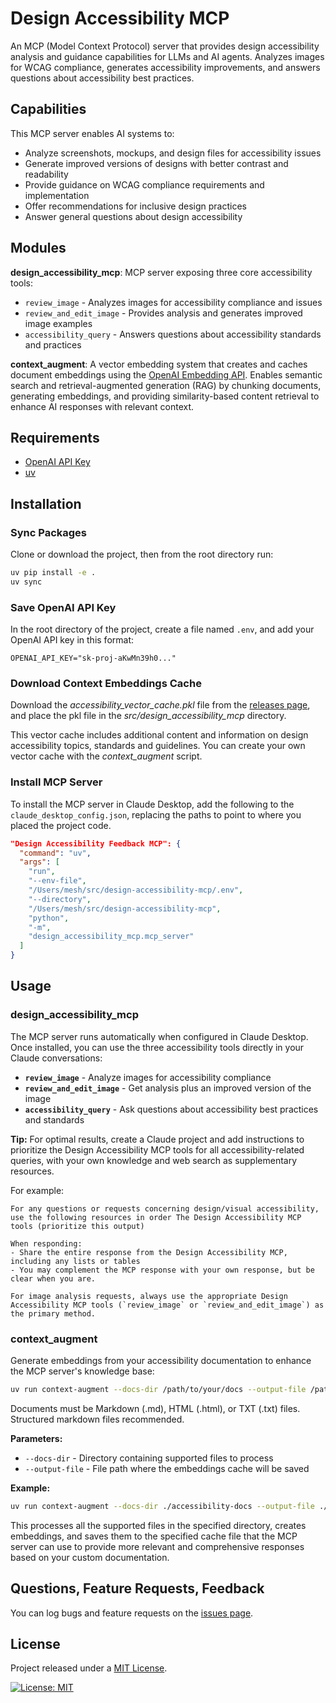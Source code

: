 # Design Accessibility MCP

An MCP (Model Context Protocol) server that provides design accessibility analysis and guidance capabilities for LLMs and AI agents. Analyzes images for WCAG compliance, generates accessibility improvements, and answers questions about accessibility best practices. 

## Capabilities

This MCP server enables AI systems to:
- Analyze screenshots, mockups, and design files for accessibility issues
- Generate improved versions of designs with better contrast and readability
- Provide guidance on WCAG compliance requirements and implementation
- Offer recommendations for inclusive design practices
- Answer general questions about design accessibility

## Modules

**design_accessibility_mcp**: MCP server exposing three core accessibility tools:
- `review_image` - Analyzes images for accessibility compliance and issues
- `review_and_edit_image` - Provides analysis and generates improved image examples
- `accessibility_query` - Answers questions about accessibility standards and practices

**context_augment**: A vector embedding system that creates and caches document embeddings using the [OpenAI Embedding API](https://platform.openai.com/docs/guides/embeddings). Enables semantic search and retrieval-augmented generation (RAG) by chunking documents, generating embeddings, and providing similarity-based content retrieval to enhance AI responses with relevant context.

## Requirements

* [OpenAI API Key](https://help.openai.com/en/articles/4936850-where-do-i-find-my-openai-api-key)
* [uv](https://github.com/astral-sh/uv)

## Installation

### Sync Packages

Clone or download the project, then from the root directory run:

```bash
uv pip install -e .
uv sync
```

### Save OpenAI API Key

In the root directory of the project, create a file named `.env`, and add your OpenAI API key in this format:

```
OPENAI_API_KEY="sk-proj-aKwMn39h0..."
```

### Download Context Embeddings Cache

Download the _accessibility_vector_cache.pkl_ file from the [releases page](), and place the pkl file in the _src/design_accessibility_mcp_ directory.

This vector cache includes additional content and information on design accessibility topics, standards and guidelines. You can create your own vector cache with the _context_augment_ script.

### Install MCP Server

To install the MCP server in Claude Desktop, add the following to the `claude_desktop_config.json`, replacing the paths to point to where you placed the project code.

```json
"Design Accessibility Feedback MCP": {
  "command": "uv",
  "args": [
    "run",
    "--env-file",
    "/Users/mesh/src/design-accessibility-mcp/.env",
    "--directory",
    "/Users/mesh/src/design-accessibility-mcp",
    "python",
    "-m",
    "design_accessibility_mcp.mcp_server"
  ]
}
```

## Usage

### design_accessibility_mcp

The MCP server runs automatically when configured in Claude Desktop. Once installed, you can use the three accessibility tools directly in your Claude conversations:

- **`review_image`** - Analyze images for accessibility compliance
- **`review_and_edit_image`** - Get analysis plus an improved version of the image
- **`accessibility_query`** - Ask questions about accessibility best practices and standards

**Tip:** For optimal results, create a Claude project and add instructions to prioritize the Design Accessibility MCP tools for all accessibility-related queries, with your own knowledge and web search as supplementary resources.

For example:

```
For any questions or requests concerning design/visual accessibility, use the following resources in order The Design Accessibility MCP tools (prioritize this output)

When responding:
- Share the entire response from the Design Accessibility MCP, including any lists or tables
- You may complement the MCP response with your own response, but be clear when you are.

For image analysis requests, always use the appropriate Design Accessibility MCP tools (`review_image` or `review_and_edit_image`) as the primary method.
```

### context_augment

Generate embeddings from your accessibility documentation to enhance the MCP server's knowledge base:

```bash
uv run context-augment --docs-dir /path/to/your/docs --output-file /path/to/vector_cache.pkl
```

Documents must be Markdown (.md), HTML (.html), or TXT (.txt) files. Structured markdown files recommended.

**Parameters:**
- `--docs-dir` - Directory containing supported files to process
- `--output-file` - File path where the embeddings cache will be saved

**Example:**
```bash
uv run context-augment --docs-dir ./accessibility-docs --output-file ./cache/accessibility_vector_cache.pkl
```

This processes all the supported files in the specified directory, creates embeddings, and saves them to the specified cache file that the MCP server can use to provide more relevant and comprehensive responses based on your custom documentation.

## Questions, Feature Requests, Feedback

You can log bugs and feature requests on the [issues page](https://github.com/mikechambers/design-accessibility-mcp/issues).

## License

Project released under a [MIT License](LICENSE.md).

[![License: MIT](https://img.shields.io/badge/License-MIT-orange.svg)](LICENSE.md)